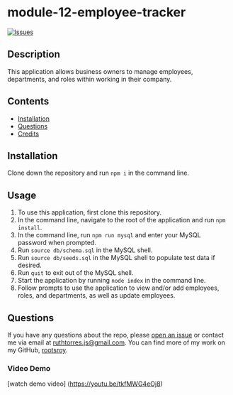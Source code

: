 # module-12-employee-tracker

[![Issues](https://github.com/rootsroy/module-12-employee-tracker/issues)](https://github.com/rootsroy/module-12-employee-tracker/graphs/contributors)

## Description

This application allows business owners to manage employees, departments, and  roles  within working in their company.

## Contents

- [Installation](#Installation)
- [Questions](#Questions)
- [Credits](#Credits)

## Installation

Clone down the repository and run `npm i` in the command line.

## Usage

1. To use this application, first clone this repository.
2. In the command line, navigate to the root of the application and run `npm install`.
3. In the command line, run `npm run mysql` and enter your MySQL password when prompted.
4. Run `source db/schema.sql` in the MySQL shell.
5. Run `source db/seeds.sql` in the MySQL shell to populate test data if desired.
6. Run `quit` to exit out of the MySQL shell.
7. Start the application by running `node index` in the command line.
8. Follow prompts to use the application to view and/or add employees, roles, and departments, as well as update employees.

## Questions

If you have any questions about the repo, please [open an issue](https://github.com/rootsroy/module-12-employee-tracker/issues) or contact me via email at ruthtorres.js@gmail.com. You can find more of my work on my GitHub, [rootsroy](https://github.com/rootsroy).

### Video Demo

[watch demo video] (https://youtu.be/tkfMWG4eOj8)

